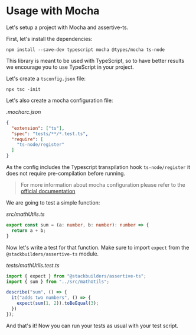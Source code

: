 # Usage with Mocha

Let's setup a project with Mocha and assertive-ts.

First, let's install the dependencies:
```
npm install --save-dev typescript mocha @types/mocha ts-node
```

This library is meant to be used with TypeScript, so to have better results we encourage you to use TypeScript in your project. 

Let's create a `tsconfig.json` file:
```
npx tsc -init
```

Let's also create a mocha configuration file:

*.mocharc.json*
```json
{
  "extension": ["ts"],
  "spec": "tests/**/*.test.ts",
  "require": [
    "ts-node/register"
  ]
}
```

As the config includes the Typescript transpilation hook `ts-node/register` it does not require pre-compilation before running.

>For more information about mocha configuration please refer to the [official documentation](https://mochajs.org/#configuring-mocha-nodejs)

We are going to test a simple function:

*src/mathUtils.ts*
```typescript
export const sum = (a: number, b: number): number => {
  return a + b;
}
```

Now let's write a test for that function. Make sure to import `expect` from the `@stackbuilders/assertive-ts` module.

*tests/mathUtils.test.ts*
```typescript
import { expect } from "@stackbuilders/assertive-ts";
import { sum } from "../src/mathUtils";

describe("sum", () => {
  it("adds two numbers", () => {
    expect(sum(1, 2)).toBeEqual(3);
  })
});
```

And that's it! Now you can run your tests as usual with your test script.